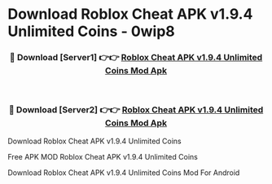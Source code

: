 # Download Roblox Cheat APK v1.9.4 Unlimited Coins - 0wip8



<div align="center">
<h3>🔴 Download [Server1] 👉👉 <a href="https://momento.my/?title=Roblox_Cheat_APK_v1.9.4_Unlimited_Coins">Roblox Cheat APK v1.9.4 Unlimited Coins Mod Apk</a></h3><br>

<h3>🔴 Download [Server2] 👉👉 <a href="https://momento.my/?title=Roblox_Cheat_APK_v1.9.4_Unlimited_Coins">Roblox Cheat APK v1.9.4 Unlimited Coins Mod Apk</a></h3>
</div>



Download Roblox Cheat APK v1.9.4 Unlimited Coins 

Free APK MOD Roblox Cheat APK v1.9.4 Unlimited Coins 

Download Roblox Cheat APK v1.9.4 Unlimited Coins Mod For Android
